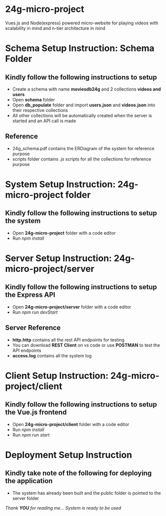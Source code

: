 # 24g-micro-project
Vues.js and Node(express) powered micro-website for playing videos with scalability in mind and n-tier architecture in mind


#  Schema Setup Instruction: Schema Folder
## Kindly follow the following instructions to setup
* Create a schema with name **moviesdb24g** and 2 collections **videos and users**
* Open **schema** folder
* Open **db_populate** folder and import **users.json** and **videos.json** into their respective collections
* All other collections will be automatically created when the server is started and an API call is made


## Reference
* 24g_schema.pdf contains the ERDiagram of the system for reference purpose
* scripts folder contains .js scripts for all the collections for reference purpose 


# System Setup Instruction: 24g-micro-project folder
## Kindly follow the following instructions to setup the system 
* Open **24g-micro-project** folder with a code editor
* Run _npm install_ 


# Server Setup Instruction: 24g-micro-project/server
## Kindly follow the following instructions to setup the Express API
* Open **24g-micro-project/server** folder with a code editor
* Run _npm run devStart_ 


## Server Reference
* **http.http** contains all the rest API endpoints for testing
* You can download **REST Client** on vs code or use **POSTMAN** to test the API endpoints 
* **access.log** contains all the system log  


# Client Setup Instruction: 24g-micro-project/client
## Kindly follow the following instructions to setup the Vue.js frontend
* Open **24g-micro-project/client** folder with a code editor
* Run _npm install_ 
* Run _npm run start_ 


# Deployment Setup Instruction
## Kindly take note of the following for deploying the application
* The system has already been built and the public folder is pointed to the server folder


_Thank **YOU** for reading me... System is ready to be used_
